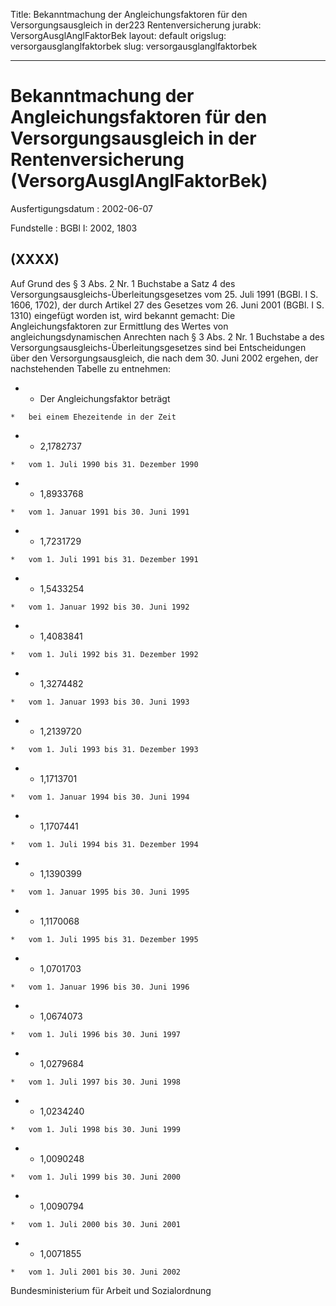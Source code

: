Title: Bekanntmachung der Angleichungsfaktoren für den Versorgungsausgleich in der223
  Rentenversicherung
jurabk: VersorgAusglAnglFaktorBek
layout: default
origslug: versorgausglanglfaktorbek
slug: versorgausglanglfaktorbek

---

# Bekanntmachung der Angleichungsfaktoren für den Versorgungsausgleich in der Rentenversicherung (VersorgAusglAnglFaktorBek)

Ausfertigungsdatum
:   2002-06-07

Fundstelle
:   BGBl I: 2002, 1803



## (XXXX)

Auf Grund des § 3 Abs. 2 Nr. 1 Buchstabe a Satz 4 des
Versorgungsausgleichs-Überleitungsgesetzes vom 25. Juli 1991 (BGBl. I
S. 1606, 1702), der durch Artikel 27 des Gesetzes vom 26. Juni 2001
(BGBl. I S. 1310) eingefügt worden ist, wird bekannt gemacht:
Die Angleichungsfaktoren zur Ermittlung des Wertes von
angleichungsdynamischen Anrechten nach § 3 Abs. 2 Nr. 1 Buchstabe a
des Versorgungsausgleichs-Überleitungsgesetzes sind bei Entscheidungen
über den Versorgungsausgleich, die nach dem 30. Juni 2002 ergehen, der
nachstehenden Tabelle zu entnehmen:

*    *   Der Angleichungsfaktor beträgt

    *   bei einem Ehezeitende in der Zeit


*    *   2,1782737

    *   vom 1. Juli 1990 bis 31. Dezember 1990


*    *   1,8933768

    *   vom 1. Januar 1991 bis 30. Juni 1991


*    *   1,7231729

    *   vom 1. Juli 1991 bis 31. Dezember 1991


*    *   1,5433254

    *   vom 1. Januar 1992 bis 30. Juni 1992


*    *   1,4083841

    *   vom 1. Juli 1992 bis 31. Dezember 1992


*    *   1,3274482

    *   vom 1. Januar 1993 bis 30. Juni 1993


*    *   1,2139720

    *   vom 1. Juli 1993 bis 31. Dezember 1993


*    *   1,1713701

    *   vom 1. Januar 1994 bis 30. Juni 1994


*    *   1,1707441

    *   vom 1. Juli 1994 bis 31. Dezember 1994


*    *   1,1390399

    *   vom 1. Januar 1995 bis 30. Juni 1995


*    *   1,1170068

    *   vom 1. Juli 1995 bis 31. Dezember 1995


*    *   1,0701703

    *   vom 1. Januar 1996 bis 30. Juni 1996


*    *   1,0674073

    *   vom 1. Juli 1996 bis 30. Juni 1997


*    *   1,0279684

    *   vom 1. Juli 1997 bis 30. Juni 1998


*    *   1,0234240

    *   vom 1. Juli 1998 bis 30. Juni 1999


*    *   1,0090248

    *   vom 1. Juli 1999 bis 30. Juni 2000


*    *   1,0090794

    *   vom 1. Juli 2000 bis 30. Juni 2001


*    *   1,0071855

    *   vom 1. Juli 2001 bis 30. Juni 2002




Bundesministerium für Arbeit und Sozialordnung


